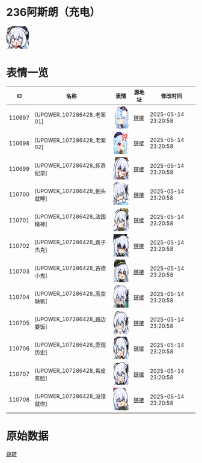 # 236阿斯朗（充电）

<img src="./cover.png" height="60" alt="cover" />

# 表情一览

|ID|名称|表情|源地址|修改时间|
|----|----|----|----|----|
|110697|[UPOWER_107286428_老案01]|<img src="./pic/110697_%5BUPOWER_107286428_老案01%5D.png" height="60" alt="老案01"/>|[链接](https://i0.hdslb.com/bfs/garb/9b90b6ddd3da293f2bec241892f04a418dfdf5d1.png)|2025-05-14 23:20:58|
|110698|[UPOWER_107286428_老案02]|<img src="./pic/110698_%5BUPOWER_107286428_老案02%5D.png" height="60" alt="老案02"/>|[链接](https://i0.hdslb.com/bfs/garb/447618c99b755d05e28d85ad74258f6ba8b5b8a0.png)|2025-05-14 23:20:58|
|110699|[UPOWER_107286428_传奇纪录]|<img src="./pic/110699_%5BUPOWER_107286428_传奇纪录%5D.png" height="60" alt="传奇纪录"/>|[链接](https://i0.hdslb.com/bfs/garb/8f0dca913867a55a189f4facbc927aa35be5b928.png)|2025-05-14 23:20:58|
|110700|[UPOWER_107286428_倒头就睡]|<img src="./pic/110700_%5BUPOWER_107286428_倒头就睡%5D.png" height="60" alt="倒头就睡"/>|[链接](https://i0.hdslb.com/bfs/garb/28a41ac75265b61f4e7de3e0edb7a2d01fb3fc63.png)|2025-05-14 23:20:58|
|110701|[UPOWER_107286428_法国精神]|<img src="./pic/110701_%5BUPOWER_107286428_法国精神%5D.png" height="60" alt="法国精神"/>|[链接](https://i0.hdslb.com/bfs/garb/f0d3a4d5739b0a84bd19068af667d7dc222c5eda.png)|2025-05-14 23:20:58|
|110702|[UPOWER_107286428_疯子杰克]|<img src="./pic/110702_%5BUPOWER_107286428_疯子杰克%5D.png" height="60" alt="疯子杰克"/>|[链接](https://i0.hdslb.com/bfs/garb/7fadb94c7ff1d543c3922a323c168e69cd3f2553.png)|2025-05-14 23:20:58|
|110703|[UPOWER_107286428_古德小鬼]|<img src="./pic/110703_%5BUPOWER_107286428_古德小鬼%5D.png" height="60" alt="古德小鬼"/>|[链接](https://i0.hdslb.com/bfs/garb/955853dcdc9aa7daa5f7bc1c1004d514ec277712.png)|2025-05-14 23:20:58|
|110704|[UPOWER_107286428_高空缺氧]|<img src="./pic/110704_%5BUPOWER_107286428_高空缺氧%5D.png" height="60" alt="高空缺氧"/>|[链接](https://i0.hdslb.com/bfs/garb/e2af038223aea22bee1a75ff89add15b8d3b3955.png)|2025-05-14 23:20:58|
|110705|[UPOWER_107286428_路边要饭]|<img src="./pic/110705_%5BUPOWER_107286428_路边要饭%5D.png" height="60" alt="路边要饭"/>|[链接](https://i0.hdslb.com/bfs/garb/6fbbacfa841e6120a39a01652e37085c36c8c8d3.png)|2025-05-14 23:20:58|
|110706|[UPOWER_107286428_旁观历史]|<img src="./pic/110706_%5BUPOWER_107286428_旁观历史%5D.png" height="60" alt="旁观历史"/>|[链接](https://i0.hdslb.com/bfs/garb/c425348cf86fed81eeae80412836a846ff65ac3f.png)|2025-05-14 23:20:58|
|110707|[UPOWER_107286428_希皮笑脸]|<img src="./pic/110707_%5BUPOWER_107286428_希皮笑脸%5D.png" height="60" alt="希皮笑脸"/>|[链接](https://i0.hdslb.com/bfs/garb/a34da5e1cd45dcc200c7ac078d55ba911d4385ff.png)|2025-05-14 23:20:58|
|110708|[UPOWER_107286428_没错就你]|<img src="./pic/110708_%5BUPOWER_107286428_没错就你%5D.png" height="60" alt="没错就你"/>|[链接](https://i0.hdslb.com/bfs/garb/121fe756debf64546820ac4595f7a250396e7d44.png)|2025-05-14 23:20:58|

# 原始数据

[跳转](./raw.json)

